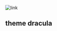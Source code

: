 
![link](https://assets.ubuntu.com/v1/ad89548e-ubuntu-on-wsl.png)

## theme dracula

<html>

</html>